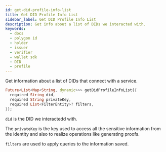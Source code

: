 ```yaml
---
id: get-did-profile-info-list
title: Get DID Profile Info List
sidebar_label: Get DID Profile Info List
description: Get info about a list of DIDs we interacted with.
keywords:
  - docs
  - polygon id
  - holder
  - issuer
  - verifier
  - wallet sdk
  - DID
  - profile
---
```


Get information about a list of DIDs that connect with a service.

```dart
Future<List<Map<String, dynamic>>> getDidProfileInfoList({
  required String did,
  required String privateKey,
  required List<FilterEntity>? filters,
});
```

`did` is the DID we interactedd with.

The `privateKey` is the key used to access all the sensitive information from the identity and also to realize operations like generating proofs.

`filters` are used to apply queries to the information saved.
